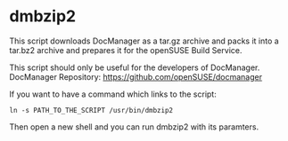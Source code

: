 # dmbzip2
This script downloads DocManager as a tar.gz archive and packs it into a tar.bz2 archive and prepares it for the openSUSE Build Service.

This script should only be useful for the developers of DocManager.
DocManager Repository: https://github.com/openSUSE/docmanager

If you want to have a command which links to the script:
```
ln -s PATH_TO_THE_SCRIPT /usr/bin/dmbzip2
```
Then open a new shell and you can run dmbzip2 with its paramters.
